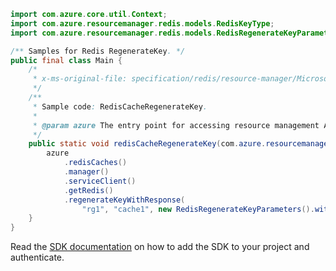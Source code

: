 ```java
import com.azure.core.util.Context;
import com.azure.resourcemanager.redis.models.RedisKeyType;
import com.azure.resourcemanager.redis.models.RedisRegenerateKeyParameters;

/** Samples for Redis RegenerateKey. */
public final class Main {
    /*
     * x-ms-original-file: specification/redis/resource-manager/Microsoft.Cache/stable/2021-06-01/examples/RedisCacheRegenerateKey.json
     */
    /**
     * Sample code: RedisCacheRegenerateKey.
     *
     * @param azure The entry point for accessing resource management APIs in Azure.
     */
    public static void redisCacheRegenerateKey(com.azure.resourcemanager.AzureResourceManager azure) {
        azure
            .redisCaches()
            .manager()
            .serviceClient()
            .getRedis()
            .regenerateKeyWithResponse(
                "rg1", "cache1", new RedisRegenerateKeyParameters().withKeyType(RedisKeyType.PRIMARY), Context.NONE);
    }
}
```

Read the [SDK documentation](https://github.com/Azure/azure-sdk-for-java/blob/azure-resourcemanager_2.15.0/sdk/resourcemanager/azure-resourcemanager/README.md) on how to add the SDK to your project and authenticate.
